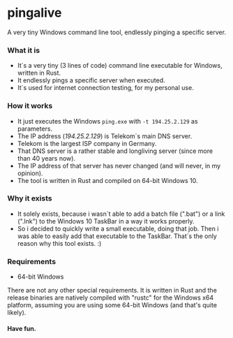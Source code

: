 # pingalive
A very tiny Windows command line tool, endlessly pinging a specific server.

### What it is
- It´s a very tiny (3 lines of code) command line executable for Windows, written in Rust.
- It endlessly pings a specific server when executed.
- It´s used for internet connection testing, for my personal use.

### How it works
- It just executes the Windows `ping.exe` with `-t 194.25.2.129` as parameters.
- The IP address (_194.25.2.129_) is Telekom´s main DNS server.
- Telekom is the largest ISP company in Germany.
- That DNS server is a rather stable and longliving server (since more than 40 years now).
- The IP address of that server has never changed (and will never, in my opinion).
- The tool is written in Rust and compiled on 64-bit Windows 10.

### Why it exists
- It solely exists, because i wasn´t able to add a batch file (".bat") or a link (".lnk") to the Windows 10 TaskBar in a way it works properly.
- So i decided to quickly write a small executable, doing that job. Then i was able to easily add that executable to the TaskBar. That´s the only reason why this tool exists. :)

### Requirements

- 64-bit Windows

There are not any other special requirements. It is written in Rust and the release binaries are natively compiled with "rustc" for the Windows x64 platform, assuming you are using some 64-bit Windows (and that's quite likely).

#### Have fun.
